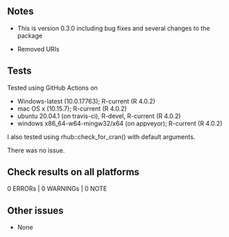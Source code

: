 ## Notes

- This is version 0.3.0 including bug fixes and several
  changes to the package
  
- Removed URIs

## Tests

Tested using GitHub Actions on 

* Windows-latest (10.0.17763); R-current (R 4.0.2)
* mac OS x (10.15.7); R-current (R 4.0.2)
* ubuntu 20.04.1 (on travis-ci), R-devel, R-current (R 4.0.2)
* windows x86_64-w64-mingw32/x64 (on appveyor); R-current (R 4.0.2)

I also tested using rhub::check_for_cran() with default arguments.

There was no issue.

## Check results on all platforms

0 ERRORs | 0 WARNINGs | 0 NOTE

## Other issues

- None
